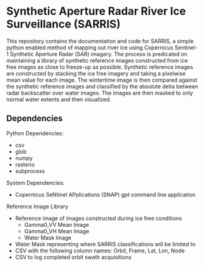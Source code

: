 # Synthetic Aperture Radar River Ice Surveillance (SARRIS)

This repository contains the documentation and code for SARRIS, a simple python enabled method of mapping out river ice using Copernicus Sentinel-1 Synthetic Aperture Radar (SAR) imagery.  The process is predicated on maintaining a library
of synthetic reference images constructed from ice free images as close to freeze-up as possible.  Synthetic reference images are constructed by stacking the ice free imagery and taking a pixelwise mean value for each image.  The wintertime 
image is then compared against the synthetic reference images and classified by the absolute delta between radar backscatter over water images.  The images are then masked to only normal water extents and then visualized.

## Dependencies
Python Dependencies:
- csv
- glob
- numpy
- rasterio
- subprocess

System Dependencies:
- Copernicus SeNtinel APplications (SNAP) gpt command line application

Reference Image Library
- Reference image of images constructed during ice free conditions
  - Gamma0_VV Mean Image
  - Gamma0_VH Mean Image
  - Water Mask Image
- Water Mask representing where SARRIS classifications will be limited to
- CSV with the following column names: Orbit, Frame, Lat, Lon, Node
- CSV to log completed orbit swath acquisitions
